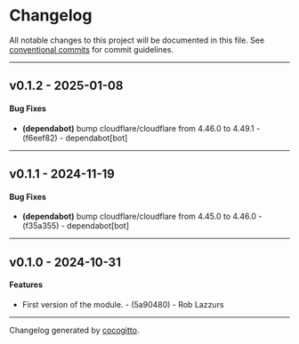 # Changelog
All notable changes to this project will be documented in this file. See [conventional commits](https://www.conventionalcommits.org/) for commit guidelines.

- - -
## v0.1.2 - 2025-01-08
#### Bug Fixes
- **(dependabot)** bump cloudflare/cloudflare from 4.46.0 to 4.49.1 - (f6eef82) - dependabot[bot]

- - -

## v0.1.1 - 2024-11-19
#### Bug Fixes
- **(dependabot)** bump cloudflare/cloudflare from 4.45.0 to 4.46.0 - (f35a355) - dependabot[bot]

- - -

## v0.1.0 - 2024-10-31
#### Features
- First version of the module. - (5a90480) - Rob Lazzurs

- - -

Changelog generated by [cocogitto](https://github.com/cocogitto/cocogitto).